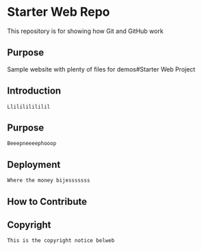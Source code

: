 # Starter Web Repo

This repository is for showing how Git and GitHub work

## Purpose

Sample website with plenty of files for demos#Starter Web Project 
 ## Introduction
    Llilililililil 
 ## Purpose 
    Beeepneeeephooop
 ## Deployment 
    Where the money bijesssssss

 ## How to Contribute
 ## Copyright
    This is the copyright notice belweb
